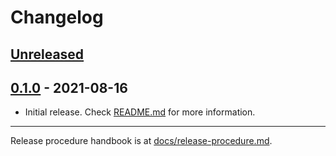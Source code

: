 # Changelog

## [Unreleased](https://github.com/kafji/tpyo/tree/master)

## [0.1.0](https://github.com/kafji/tpyo/tree/v0.1.0) - 2021-08-16

- Initial release. Check [README.md](README.md) for more information.

---

Release procedure handbook is at [docs/release-procedure.md](docs/release-procedure.md).
